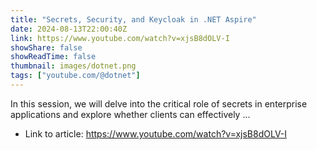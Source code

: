 ```yaml
---
title: "Secrets, Security, and Keycloak in .NET Aspire"
date: 2024-08-13T22:00:40Z
link: https://www.youtube.com/watch?v=xjsB8dOLV-I
showShare: false
showReadTime: false
thumbnail: images/dotnet.png
tags: ["youtube.com/@dotnet"]
---
```

In this session, we will delve into the critical role of secrets in enterprise applications and explore whether clients can effectively ...

- Link to article: https://www.youtube.com/watch?v=xjsB8dOLV-I